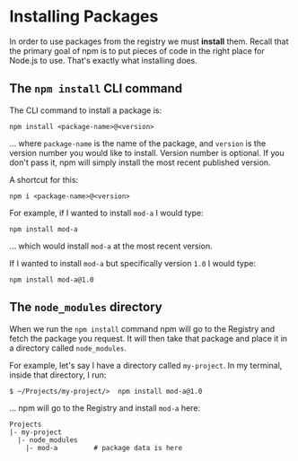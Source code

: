 # Installing Packages

In order to use packages from the registry we must **install** them.
Recall that the primary goal of npm is to put pieces of code in the
right place for Node.js to use. That's exactly what installing does.

## The `npm install` CLI command

The CLI command to install a package is:

```
npm install <package-name>@<version>
```
… where `package-name` is the name of the package, and `version`
is the version number you would like to install. Version number is 
optional. If you don't pass it, npm will simply install the most recent 
published version.

A shortcut for this:

```
npm i <package-name>@<version>
```

For example, if I wanted to install `mod-a` I would type:

```
npm install mod-a
```

… which would install `mod-a` at the most recent version.

If I wanted to install `mod-a` but specifically version `1.0` I would
type:

```
npm install mod-a@1.0
```

## The `node_modules` directory

When we run the `npm install` command npm will go to the Registry and
fetch the package you request. It will then take that package and place
it in a directory called `node_modules`.

For example, let's say I have a directory called `my-project`. In my
terminal, inside that directory, I run:

```
$ ~/Projects/my-project/>  npm install mod-a@1.0
```

… npm will go to the Registry and install `mod-a` here:

```
Projects
|- my-project
  |- node_modules
    |- mod-a         # package data is here          
```
